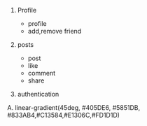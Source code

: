 1. Profile
   - profile
   - add,remove friend

2. posts
   - post
   - like
   - comment
   - share

3. authentication       

A. linear-gradient(45deg, #405DE6, #5851DB, #833AB4,#C13584,#E1306C,#FD1D1D)